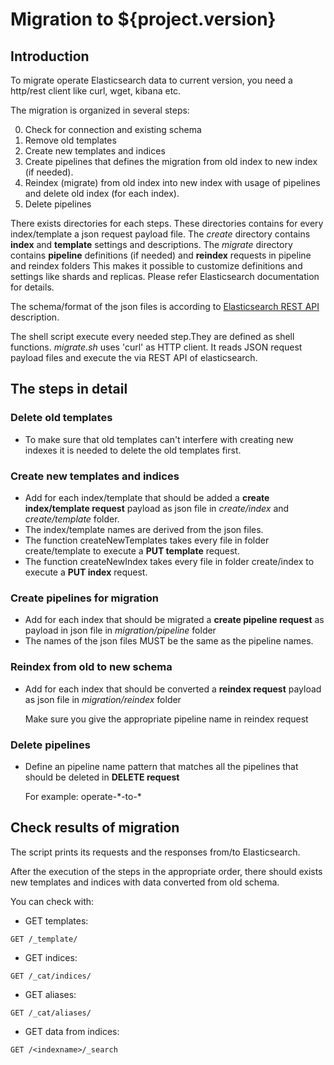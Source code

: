 # Migration to ${project.version}

## Introduction 

To migrate operate Elasticsearch data to current version, you need a http/rest client like curl, wget, kibana etc.


The migration is organized in several steps:

 0. Check for connection and existing schema
 1. Remove old templates
 2. Create new templates and indices
 3. Create pipelines that defines the migration from old index to new index (if needed).
 4. Reindex (migrate) from old index into new index with usage of pipelines and delete old index (for each index).
 5. Delete pipelines 

There exists directories for each steps. These directories contains for every index/template a json request payload file.
The _create_ directory contains **index** and **template** settings and descriptions. 
The _migrate_ directory contains **pipeline** definitions (if needed) and **reindex** requests in pipeline and reindex folders
This makes it possible to customize definitions and settings like shards and replicas. Please refer Elasticsearch documentation for details.

The schema/format of the json files is according to [Elasticsearch REST API](https://www.elastic.co/guide/en/elasticsearch/reference/6.8/index.html)  description.

The shell script execute every needed step.They are defined as shell functions. _migrate.sh_ uses 'curl' as HTTP client. It reads JSON request payload files and execute the via REST API of elasticsearch. 

## The steps in detail

### Delete old templates

 * To make sure that old templates can't interfere with creating new indexes it is needed to delete the old templates first.

### Create new templates and indices 

* Add for each index/template that should be added a **create index/template request** payload as json file in _create/index_ 
  and _create/template_ folder.
* The index/template names are derived from the json files. 
* The function createNewTemplates takes every file in folder create/template to execute a **PUT template** request.
* The function createNewIndex takes every file in folder create/index to execute a **PUT index** request.

### Create pipelines for migration 

* Add for each index that should be migrated a **create pipeline request** as payload in json file in _migration/pipeline_ folder 
* The names of the json files MUST be the same as the pipeline names.

### Reindex from old to new schema 

* Add for each index that should be converted a **reindex request** payload as json file in _migration/reindex_ folder
  
  Make sure you give the appropriate pipeline name in reindex request

### Delete pipelines 

* Define an pipeline name pattern that matches all the pipelines that should be deleted in **DELETE request**
 
  For example: operate-\*-to-\*
  
## Check results of migration

The script prints its requests and the responses from/to Elasticsearch.

After the execution of the steps in the appropriate order, there should exists new templates and indices with data converted 
from old schema. 

You can check with:

* GET templates:

`GET /_template/`

* GET indices:

`GET /_cat/indices/`

* GET aliases:

`GET /_cat/aliases/`

* GET data from indices:

`GET /<indexname>/_search`
